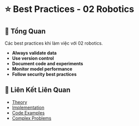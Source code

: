 # ⭐ Best Practices - 02 Robotics

## 🎯 Tổng Quan

Các best practices khi làm việc với 02 robotics.

- **Always validate data**
- **Use version control**
- **Document code and experiments**
- **Monitor model performance**
- **Follow security best practices**

## 🔗 Liên Kết Liên Quan

- [Theory](./THEORY_02_robotics.md)
- [Implementation](./IMPLEMENTATION_02_robotics.md)
- [Code Examples](./CODE_EXAMPLES_02_robotics.md)
- [Complex Problems](./COMPLEX_PROBLEMS.md)
